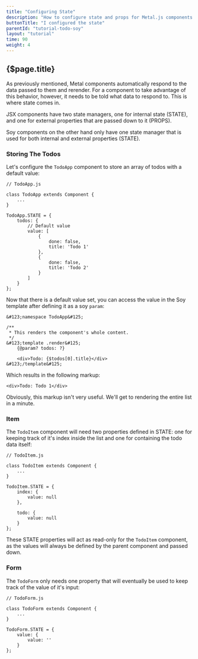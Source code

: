 ```yaml
---
title: "Configuring State"
description: "How to configure state and props for Metal.js components."
buttonTitle: "I configured the state"
parentId: "tutorial-todo-soy"
layout: "tutorial"
time: 90
weight: 4
---
```


## {$page.title}

As previously mentioned, Metal components automatically respond to the data
passed to them and rerender. For a component to take advantage of this behavior, 
however, it needs to be told what data to respond to. This is where state comes 
in.

JSX components have two state managers, one for internal state (STATE), and one
for external properties that are passed down to it (PROPS).

Soy components on the other hand only have one state manager that is used for
both internal and external properties (STATE).

### Storing The Todos

Let's configure the `TodoApp` component to store an array of todos with a
default value:

```text/javascript
// TodoApp.js

class TodoApp extends Component {
	...
}

TodoApp.STATE = {
	todos: {
		// Default value
		value: [
			{
				done: false,
				title: 'Todo 1'
			},
			{
				done: false,
				title: 'Todo 2'
			}
		]
	}
};
```

Now that there is a default value set, you can access the value in the Soy
template after defining it as a soy `param`:

```soy
&#123;namespace TodoApp&#125;

/**
 * This renders the component's whole content.
 */
&#123;template .render&#125;
	{@param? todos: ?}

	<div>Todo: {$todos[0].title}</div>
&#123;/template&#125;
```

Which results in the following markup:

```text/xml
<div>Todo: Todo 1</div>
```

Obviously, this markup isn't very useful. We'll get to rendering the entire list
in a minute.

### Item

The `TodoItem` component will need two properties defined in STATE: one for
keeping track of it's index inside the list and one for containing the todo
data itself:

```text/javascript
// TodoItem.js

class TodoItem extends Component {
	...
}

TodoItem.STATE = {
	index: {
		value: null
	},

	todo: {
		value: null
	}
};
```

These STATE properties will act as read-only for the `TodoItem` component, as
the values will always be defined by the parent component and passed down.

### Form

The `TodoForm` only needs one property that will eventually be used to keep
track of the value of it's input:

```text/javascript
// TodoForm.js

class TodoForm extends Component {
	...
}

TodoForm.STATE = {
	value: {
		value: ''
	}
};
```
